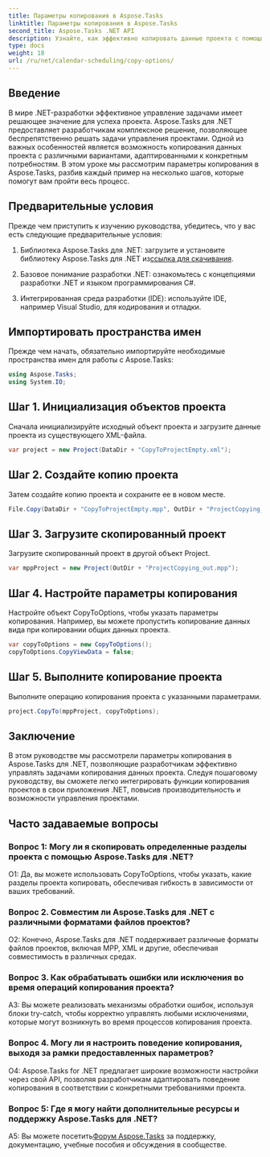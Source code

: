 ```yaml
---
title: Параметры копирования в Aspose.Tasks
linktitle: Параметры копирования в Aspose.Tasks
second_title: Aspose.Tasks .NET API
description: Узнайте, как эффективно копировать данные проекта с помощью Aspose.Tasks для .NET. Расширьте свои приложения .NET с помощью мощных возможностей управления проектами.
type: docs
weight: 18
url: /ru/net/calendar-scheduling/copy-options/
---
```

## Введение

В мире .NET-разработки эффективное управление задачами имеет решающее значение для успеха проекта. Aspose.Tasks для .NET предоставляет разработчикам комплексное решение, позволяющее беспрепятственно решать задачи управления проектами. Одной из важных особенностей является возможность копирования данных проекта с различными вариантами, адаптированными к конкретным потребностям. В этом уроке мы рассмотрим параметры копирования в Aspose.Tasks, разбив каждый пример на несколько шагов, которые помогут вам пройти весь процесс.

## Предварительные условия

Прежде чем приступить к изучению руководства, убедитесь, что у вас есть следующие предварительные условия:

1.  Библиотека Aspose.Tasks для .NET: загрузите и установите библиотеку Aspose.Tasks для .NET из[ссылка для скачивания](https://releases.aspose.com/tasks/net/).
   
2. Базовое понимание разработки .NET: ознакомьтесь с концепциями разработки .NET и языком программирования C#.

3. Интегрированная среда разработки (IDE): используйте IDE, например Visual Studio, для кодирования и отладки.

## Импортировать пространства имен

Прежде чем начать, обязательно импортируйте необходимые пространства имен для работы с Aspose.Tasks:

```csharp
using Aspose.Tasks;
using System.IO;


```

## Шаг 1. Инициализация объектов проекта

Сначала инициализируйте исходный объект проекта и загрузите данные проекта из существующего XML-файла.

```csharp
var project = new Project(DataDir + "CopyToProjectEmpty.xml");
```

## Шаг 2. Создайте копию проекта

Затем создайте копию проекта и сохраните ее в новом месте.

```csharp
File.Copy(DataDir + "CopyToProjectEmpty.mpp", OutDir + "ProjectCopying_out.mpp", true);
```

## Шаг 3. Загрузите скопированный проект

Загрузите скопированный проект в другой объект Project.

```csharp
var mppProject = new Project(OutDir + "ProjectCopying_out.mpp");
```

## Шаг 4. Настройте параметры копирования

Настройте объект CopyToOptions, чтобы указать параметры копирования. Например, вы можете пропустить копирование данных вида при копировании общих данных проекта.

```csharp
var copyToOptions = new CopyToOptions();
copyToOptions.CopyViewData = false;
```

## Шаг 5. Выполните копирование проекта

Выполните операцию копирования проекта с указанными параметрами.

```csharp
project.CopyTo(mppProject, copyToOptions);
```

## Заключение

В этом руководстве мы рассмотрели параметры копирования в Aspose.Tasks для .NET, позволяющие разработчикам эффективно управлять задачами копирования данных проекта. Следуя пошаговому руководству, вы сможете легко интегрировать функции копирования проектов в свои приложения .NET, повысив производительность и возможности управления проектами.

## Часто задаваемые вопросы

### Вопрос 1: Могу ли я скопировать определенные разделы проекта с помощью Aspose.Tasks для .NET?

О1: Да, вы можете использовать CopyToOptions, чтобы указать, какие разделы проекта копировать, обеспечивая гибкость в зависимости от ваших требований.

### Вопрос 2. Совместим ли Aspose.Tasks для .NET с различными форматами файлов проектов?

О2: Конечно, Aspose.Tasks для .NET поддерживает различные форматы файлов проектов, включая MPP, XML и другие, обеспечивая совместимость в различных средах.

### Вопрос 3. Как обрабатывать ошибки или исключения во время операций копирования проекта?

A3: Вы можете реализовать механизмы обработки ошибок, используя блоки try-catch, чтобы корректно управлять любыми исключениями, которые могут возникнуть во время процессов копирования проекта.

### Вопрос 4. Могу ли я настроить поведение копирования, выходя за рамки предоставленных параметров?

О4: Aspose.Tasks for .NET предлагает широкие возможности настройки через свой API, позволяя разработчикам адаптировать поведение копирования в соответствии с конкретными требованиями проекта.

### Вопрос 5: Где я могу найти дополнительные ресурсы и поддержку Aspose.Tasks для .NET?

 A5: Вы можете посетить[Форум Aspose.Tasks](https://forum.aspose.com/c/tasks/15) за поддержку, документацию, учебные пособия и обсуждения в сообществе.